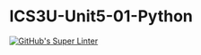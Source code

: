 # ICS3U-Unit5-01-Python
[![GitHub's Super Linter](https://github.com/Yiyun-Qin/ICS3U-Unit5-01-Python/workflows/GitHub's%20Super%20Linter/badge.svg)](https://github.com/Yiyun-Qin/ICS3U-Unit5-01-Python/actions)
